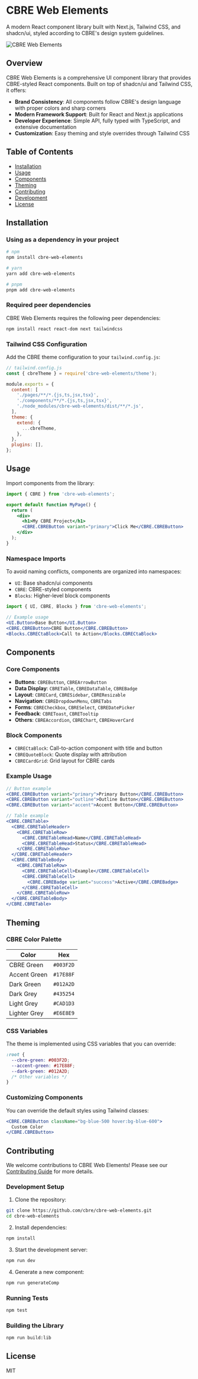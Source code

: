 # CBRE Web Elements

A modern React component library built with Next.js, Tailwind CSS, and shadcn/ui, styled according to CBRE's design system guidelines.

![CBRE Web Elements](https://placeholder-for-cbre-web-elements-banner.png)

## Overview

CBRE Web Elements is a comprehensive UI component library that provides CBRE-styled React components. Built on top of shadcn/ui and Tailwind CSS, it offers:

- **Brand Consistency**: All components follow CBRE's design language with proper colors and sharp corners
- **Modern Framework Support**: Built for React and Next.js applications
- **Developer Experience**: Simple API, fully typed with TypeScript, and extensive documentation
- **Customization**: Easy theming and style overrides through Tailwind CSS

## Table of Contents

- [Installation](#installation)
- [Usage](#usage)
- [Components](#components)
- [Theming](#theming)
- [Contributing](#contributing)
- [Development](#development)
- [License](#license)

## Installation

### Using as a dependency in your project

```bash
# npm
npm install cbre-web-elements

# yarn
yarn add cbre-web-elements

# pnpm
pnpm add cbre-web-elements
```

### Required peer dependencies

CBRE Web Elements requires the following peer dependencies:

```bash
npm install react react-dom next tailwindcss
```

### Tailwind CSS Configuration

Add the CBRE theme configuration to your `tailwind.config.js`:

```js
// tailwind.config.js
const { cbreTheme } = require('cbre-web-elements/theme');

module.exports = {
  content: [
    './pages/**/*.{js,ts,jsx,tsx}',
    './components/**/*.{js,ts,jsx,tsx}',
    './node_modules/cbre-web-elements/dist/**/*.js',
  ],
  theme: {
    extend: {
      ...cbreTheme,
    },
  },
  plugins: [],
};
```

## Usage

Import components from the library:

```jsx
import { CBRE } from 'cbre-web-elements';

export default function MyPage() {
  return (
    <div>
      <h1>My CBRE Project</h1>
      <CBRE.CBREButton variant="primary">Click Me</CBRE.CBREButton>
    </div>
  );
}
```

### Namespace Imports

To avoid naming conflicts, components are organized into namespaces:

- `UI`: Base shadcn/ui components
- `CBRE`: CBRE-styled components
- `Blocks`: Higher-level block components

```jsx
import { UI, CBRE, Blocks } from 'cbre-web-elements';

// Example usage
<UI.Button>Base Button</UI.Button>
<CBRE.CBREButton>CBRE Button</CBRE.CBREButton>
<Blocks.CBRECtaBlock>Call to Action</Blocks.CBRECtaBlock>
```

## Components

### Core Components

- **Buttons**: `CBREButton`, `CBREArrowButton`
- **Data Display**: `CBRETable`, `CBREDataTable`, `CBREBadge`
- **Layout**: `CBRECard`, `CBRESidebar`, `CBREResizable`
- **Navigation**: `CBREDropdownMenu`, `CBRETabs`
- **Forms**: `CBRECheckbox`, `CBRESelect`, `CBREDatePicker`
- **Feedback**: `CBREToast`, `CBRETooltip`
- **Others**: `CBREAccordion`, `CBREChart`, `CBREHoverCard`

### Block Components

- `CBRECtaBlock`: Call-to-action component with title and button
- `CBREQuoteBlock`: Quote display with attribution
- `CBRECardGrid`: Grid layout for CBRE cards

### Example Usage

```jsx
// Button example
<CBRE.CBREButton variant="primary">Primary Button</CBRE.CBREButton>
<CBRE.CBREButton variant="outline">Outline Button</CBRE.CBREButton>
<CBRE.CBREButton variant="accent">Accent Button</CBRE.CBREButton>

// Table example
<CBRE.CBRETable>
  <CBRE.CBRETableHeader>
    <CBRE.CBRETableRow>
      <CBRE.CBRETableHead>Name</CBRE.CBRETableHead>
      <CBRE.CBRETableHead>Status</CBRE.CBRETableHead>
    </CBRE.CBRETableRow>
  </CBRE.CBRETableHeader>
  <CBRE.CBRETableBody>
    <CBRE.CBRETableRow>
      <CBRE.CBRETableCell>Example</CBRE.CBRETableCell>
      <CBRE.CBRETableCell>
        <CBRE.CBREBadge variant="success">Active</CBRE.CBREBadge>
      </CBRE.CBRETableCell>
    </CBRE.CBRETableRow>
  </CBRE.CBRETableBody>
</CBRE.CBRETable>
```

## Theming

### CBRE Color Palette

| Color | Hex |
|-------|-----|
| CBRE Green | `#003F2D` |
| Accent Green | `#17E88F` |
| Dark Green | `#012A2D` |
| Dark Grey | `#435254` |
| Light Grey | `#CAD1D3` |
| Lighter Grey | `#E6E8E9` |

### CSS Variables

The theme is implemented using CSS variables that you can override:

```css
:root {
  --cbre-green: #003F2D;
  --accent-green: #17E88F;
  --dark-green: #012A2D;
  /* Other variables */
}
```

### Customizing Components

You can override the default styles using Tailwind classes:

```jsx
<CBRE.CBREButton className="bg-blue-500 hover:bg-blue-600">
  Custom Color
</CBRE.CBREButton>
```

## Contributing

We welcome contributions to CBRE Web Elements! Please see our [Contributing Guide](CONTRIBUTING.md) for more details.

### Development Setup

1. Clone the repository:
```bash
git clone https://github.com/cbre/cbre-web-elements.git
cd cbre-web-elements
```

2. Install dependencies:
```bash
npm install
```

3. Start the development server:
```bash
npm run dev
```

4. Generate a new component:
```bash
npm run generateComp
```

### Running Tests

```bash
npm test
```

### Building the Library

```bash
npm run build:lib
```

## License

MIT
